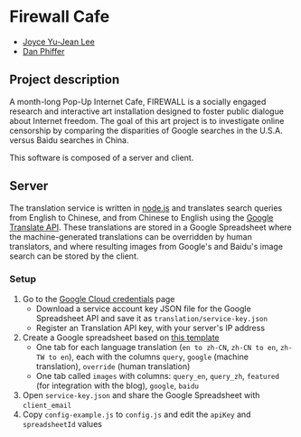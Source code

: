 # Firewall Cafe

* [Joyce Yu-Jean Lee](http://www.joyceyujeanlee.com/)
* [Dan Phiffer](https://phiffer.org/)

## Project description

A month-long Pop-Up Internet Cafe, FIREWALL is a socially engaged research and interactive art installation designed to foster public dialogue about Internet freedom. The goal of this art project is to investigate online censorship by comparing the disparities of Google searches in the U.S.A. versus Baidu searches in China.

This software is composed of a server and client.

## Server

The translation service is written in [node.js](http://nodejs.org/) and translates search queries from English to Chinese, and from Chinese to English using the [Google Translate API](https://cloud.google.com/translate/docs). These translations are stored in a Google Spreadsheet where the machine-generated translations can be overridden by human translators, and where resulting images from Google's and Baidu's image search can be stored by the client.

### Setup

1. Go to the [Google Cloud credentials](https://console.cloud.google.com/apis/credentials) page  
	* Download a service account key JSON file for the Google Spreadsheet API and save it as `translation/service-key.json`
	* Register an Translation API key, with your server's IP address
2. Create a Google spreadsheet based on [this template](https://docs.google.com/spreadsheets/d/1bhoMy4bwZyr58a2pnnxYD4JQogOpAgqqMtSUQIZLz_Q/edit?usp=sharing)  
 	* One tab for each language translation (`en to zh-CN`, `zh-CN to en`, `zh-TW to en`), each with the columns `query`, `google` (machine translation), `override` (human translation)
	* One tab called `images` with columns: `query_en`, `query_zh`, `featured` (for integration with the blog), `google`, `baidu`
3. Open `service-key.json` and share the Google Spreadsheet with `client_email`
4. Copy `config-example.js` to `config.js` and edit the `apiKey` and `spreadsheetId` values
